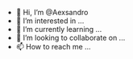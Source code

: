 - 👋 Hi, I’m @Aexsandro
- 👀 I’m interested in ...
- 🌱 I’m currently learning ...
- 💞️ I’m looking to collaborate on ...
- 📫 How to reach me ...

<!---
Aexsandro/Aexsandro is a ✨ special ✨ repository because its `README.md` (this file) appears on your GitHub profile.
You can click the Preview link to take a look at your changes.
--->
